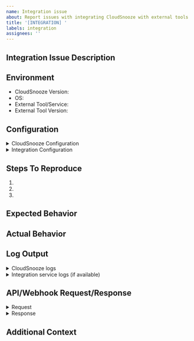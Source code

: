 ```yaml
---
name: Integration issue
about: Report issues with integrating CloudSnooze with external tools
title: '[INTEGRATION] '
labels: integration
assignees: ''
---
```


## Integration Issue Description
<!-- A clear and concise description of the integration issue -->

## Environment
<!-- Please complete the following information -->
- CloudSnooze Version: <!-- e.g. v0.1.0 -->
- OS: <!-- e.g. Ubuntu 22.04, macOS 13.4, Windows 11 -->
- External Tool/Service: <!-- e.g. Slack, Teams, Zapier, custom webhook -->
- External Tool Version: <!-- if applicable -->

## Configuration
<details>
<summary>CloudSnooze Configuration</summary>

```json
<!-- Paste relevant configuration here (redact sensitive information) -->
```
</details>

<details>
<summary>Integration Configuration</summary>

```
<!-- Paste relevant integration configuration here (redact sensitive information) -->
```
</details>

## Steps To Reproduce
<!-- Steps to reproduce the issue -->
1. 
2. 
3. 

## Expected Behavior
<!-- A clear and concise description of what you expected to happen -->

## Actual Behavior
<!-- What actually happened -->

## Log Output
<details>
<summary>CloudSnooze logs</summary>

```
<!-- Paste relevant logs here -->
```
</details>

<details>
<summary>Integration service logs (if available)</summary>

```
<!-- Paste relevant logs from the external service -->
```
</details>

## API/Webhook Request/Response
<!-- If applicable, provide the request and response data -->
<details>
<summary>Request</summary>

```
<!-- Paste request data (headers, body) here -->
```
</details>

<details>
<summary>Response</summary>

```
<!-- Paste response data here -->
```
</details>

## Additional Context
<!-- Add any other context about the integration issue here -->